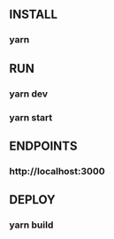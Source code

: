 ## INSTALL 
### yarn

## RUN 
### yarn dev
### yarn start

## ENDPOINTS 
### http://localhost:3000

## DEPLOY 
### yarn build 
